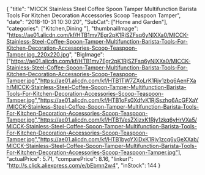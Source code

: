 {
	"title": "MICCK Stainless Steel Coffee Spoon Tamper Multifunction Barista Tools For Kitchen Decoration Accessories Scoop Teaspoon Tamper",
	"date": "2018-10-31 10:30:20",
	"SubCat": ["Home and Garden"],
	"categories": ["Kitchen,Dining "],
	"thumbnailImage": "https://ae01.alicdn.com/kf/HTB1mv7Egr2pK1RjSZFsq6yNlXXa0/MICCK-Stainless-Steel-Coffee-Spoon-Tamper-Multifunction-Barista-Tools-For-Kitchen-Decoration-Accessories-Scoop-Teaspoon-Tamper.jpg_220x220.jpg",
	"BigImage": ["https://ae01.alicdn.com/kf/HTB1mv7Egr2pK1RjSZFsq6yNlXXa0/MICCK-Stainless-Steel-Coffee-Spoon-Tamper-Multifunction-Barista-Tools-For-Kitchen-Decoration-Accessories-Scoop-Teaspoon-Tamper.jpg","https://ae01.alicdn.com/kf/HTB1TW7ZXoLrK1Rjy1zbq6AenFXah/MICCK-Stainless-Steel-Coffee-Spoon-Tamper-Multifunction-Barista-Tools-For-Kitchen-Decoration-Accessories-Scoop-Teaspoon-Tamper.jpg","https://ae01.alicdn.com/kf/HTB1oFs0XdfvK1RjSszhq6AcGFXaY/MICCK-Stainless-Steel-Coffee-Spoon-Tamper-Multifunction-Barista-Tools-For-Kitchen-Decoration-Accessories-Scoop-Teaspoon-Tamper.jpg","https://ae01.alicdn.com/kf/HTB1VesZXizxK1Rjy1zkq6yHrVXa5/MICCK-Stainless-Steel-Coffee-Spoon-Tamper-Multifunction-Barista-Tools-For-Kitchen-Decoration-Accessories-Scoop-Teaspoon-Tamper.jpg","https://ae01.alicdn.com/kf/HTB1byoYXiDxK1Rjy1zcq6yGeXXab/MICCK-Stainless-Steel-Coffee-Spoon-Tamper-Multifunction-Barista-Tools-For-Kitchen-Decoration-Accessories-Scoop-Teaspoon-Tamper.jpg"],
	"actualPrice": 5.71,
	"comparePrice": 8.16,
	"linkurl": "http://s.click.aliexpress.com/e/bEbmn2w4",
	"inStock": 144
}
